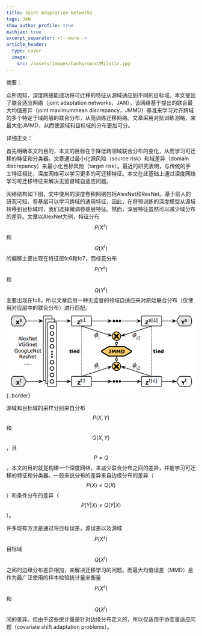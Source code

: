 ```yaml
---
title: Joint Adaptation Networks
tags: JAN
show_author_profile: true
mathjax: true
excerpt_separator: <!--more-->
article_header:
  type: cover
  image:
    src: /assets/images/background/Milotic.jpg
---
```


摘要：

众所周知，深度网络能成功将可迁移的特征从源域适应到不同的目标域。本文提出了联合适应网络（joint adaptation networks，JAN），该网络基于提出的联合最大均值差异（joint maximummean discrepancy，JMMD）基准来学习对齐跨域的多个特定于域的层的联合分布，从而训练迁移网络。文章采用对抗训练测略，来最大化JMMD，从而使源域和目标域的分布更加可分。

<!--more-->

详细正文：

首先明确本文的目的，本文的目标在于降低跨领域联合分布的变化，从而学习可迁移的特征和分类器。文章通过最小化源风险（source risk）和域差异（domain discrepancy）来最小化目标风险（target risk）。最近的研究表明，与传统的手工特征相比，深度网络可以学习更多的可迁移特征。本文在此基础上通过深度网络学习可迁移特征来解决无监督域自适应问题。

网络结构如下图，文中使用的深度卷积网络包括AlexNet和ResNet。基于前人的研究可知，卷基层可以学习跨域的通用特征，因此，在将预训练的深度模型从源域转移到目标域时，我们选择微调卷基层特征。然而，深层特征虽然可以减少域分布的差异。文章以AlexNet为例，特征分布$${P{ \left( {X\mathop{{}}\nolimits^{{s}}} \right) }}$$和$${Q{ \left( {X\mathop{{}}\nolimits^{{t}}} \right) }}$$的偏移主要出现在特征层fc6和fc7，而标签分布$${P{ \left( {Y\mathop{{}}\nolimits^{{s}}} \right) }}$$和$${Q{ \left( {Y\mathop{{}}\nolimits^{{t}}} \right) }}$$主要出现在fc8。所以文章启用一种无监督的领域自适应来对原始联合分布（仅使用对应层中的联合分布）进行匹配。 
![Image](/assets/images/papers/JAN.png){:.border}

源域和目标域的采样分别来自分布$${P{ \left( {X,Y} \right) }}$$和$${Q{ \left( {X,Y} \right) }}$$，且$${P \neq Q}$$。本文的目的就是构建一个深度网络，来减少联合分布之间的差异，并能学习可迁移的特征和分类器。一般来说分布的差异来自边缘分布的差异（$${P{ \left( {X} \right) } \neq Q{ \left( {X} \right) }}$$）和条件分布的差异（$${P{ \left( {Y} \left| {X} \right) \right. } \neq Q{ \left( {Y} \left| {X} \right) \right. }}$$）。

许多现有方法是通过将目标误差，源误差以及源域$${P{ \left( {X\mathop{{}}\nolimits^{{s}}} \right) }}$$目标域$${Q{ \left( {X\mathop{{}}\nolimits^{{t}}} \right) }}$$之间的边缘分布差异相加，来解决迁移学习的问题。而最大均值误差（MMD）是作为最广泛使用的样本检验统计量来衡量$${P{ \left( {X\mathop{{}}\nolimits^{{s}}} \right) }}$$和$${Q{ \left( {X\mathop{{}}\nolimits^{{t}}} \right) }}$$间的差异。但由于这些统计量是针对边缘分布定义的，所以仅适用于协变量适应问题（covariate shift adaptation problems）。

